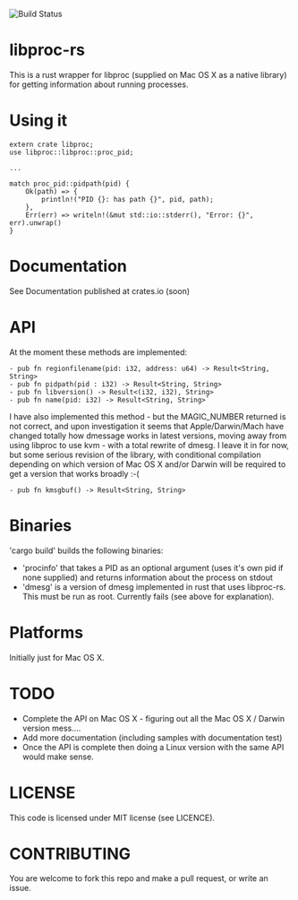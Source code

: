![Build Status](https://travis-ci.org/andrewdavidmackenzie/libproc-rs.svg?branch=master "Mac OS X")

# libproc-rs
This is a rust wrapper for libproc (supplied on Mac OS X as a native library) for getting information about running processes.

# Using it
```
extern crate libproc;
use libproc::libproc::proc_pid;

...

match proc_pid::pidpath(pid) {
    Ok(path) => {
        println!("PID {}: has path {}", pid, path);
    },
    Err(err) => writeln!(&mut std::io::stderr(), "Error: {}", err).unwrap()
}
```

# Documentation
See Documentation published at crates.io (soon)

# API
At the moment these methods are implemented:
``` - pub fn listpids(proc_types: ProcType) -> Result<Vec<u32>, String>
- pub fn regionfilename(pid: i32, address: u64) -> Result<String, String>
- pub fn pidpath(pid : i32) -> Result<String, String>
- pub fn libversion() -> Result<(i32, i32), String>
- pub fn name(pid: i32) -> Result<String, String>`
```

I have also implemented this method - but the MAGIC_NUMBER returned is not correct, 
and upon investigation it seems that Apple/Darwin/Mach have changed totally how dmessage works in 
latest versions, moving away from using libproc to use kvm - with a total rewrite of dmesg.
I leave it in for now, but some serious revision of the library, with conditional compilation depending on
which version of Mac OS X and/or Darwin will be required to get a version that works broadly :-(
```
- pub fn kmsgbuf() -> Result<String, String>
```


# Binaries
'cargo build' builds the following binaries:
- 'procinfo' that takes a PID as an optional argument (uses it's own pid if none supplied) and returns information about the process on stdout
- 'dmesg' is a version of dmesg implemented in rust that uses libproc-rs. This must be run as root. Currently fails (see above for explanation).

# Platforms
Initially just for Mac OS X.

# TODO
- Complete the API on Mac OS X - figuring out all the Mac OS X / Darwin version mess....
- Add more documentation (including samples with documentation test)
- Once the API is complete then doing a Linux version with the same API would make sense.

# LICENSE
This code is licensed under MIT license (see LICENCE).

# CONTRIBUTING
You are welcome to fork this repo and make a pull request, or write an issue.
